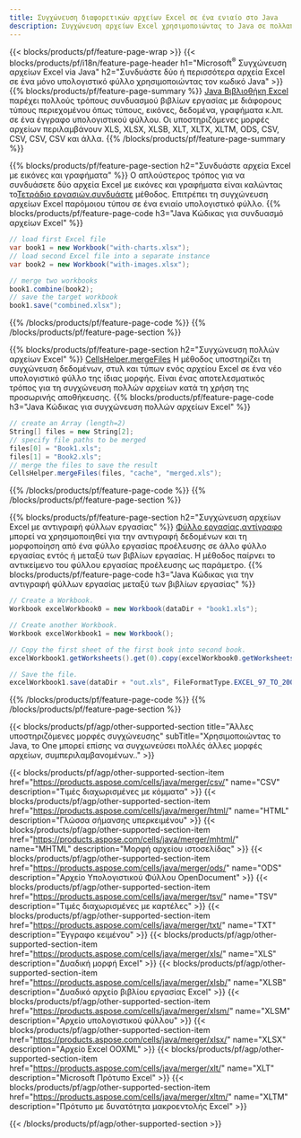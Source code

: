 ```yaml
---
title: Συγχώνευση διαφορετικών αρχείων Excel σε ένα ενιαίο στο Java
description: Συγχώνευση αρχείων Excel χρησιμοποιώντας το Java σε πολλαπλά φύλλα ή μεμονωμένα φύλλα. Συγχωνεύστε, συνδυάστε ή συνδέστε έγγραφα Excel στο PDF, στο Images και στο HTML επίσης.
---
```

{{< blocks/products/pf/feature-page-wrap >}}
{{< blocks/products/pf/i18n/feature-page-header h1="Microsoft<sup>&reg;</sup> Συγχώνευση αρχείων Excel via Java" h2="Συνδυάστε δύο ή περισσότερα αρχεία Excel σε ένα μόνο υπολογιστικό φύλλο χρησιμοποιώντας τον κωδικό Java" >}}
{{% blocks/products/pf/feature-page-summary %}}
[Java Βιβλιοθήκη Excel](/cells/el/java/) παρέχει πολλούς τρόπους συνδυασμού βιβλίων εργασίας με διάφορους τύπους περιεχομένου όπως τύπους, εικόνες, δεδομένα, γραφήματα κ.λπ. σε ένα έγγραφο υπολογιστικού φύλλου. Οι υποστηριζόμενες μορφές αρχείων περιλαμβάνουν XLS, XLSX, XLSB, XLT, XLTX, XLTM, ODS, CSV, CSV, CSV, CSV και άλλα.
{{% /blocks/products/pf/feature-page-summary %}}

{{% blocks/products/pf/feature-page-section h2="Συνδυάστε αρχεία Excel με εικόνες και γραφήματα" %}}
 Ο απλούστερος τρόπος για να συνδυάσετε δύο αρχεία Excel με εικόνες και γραφήματα είναι καλώντας το[Τετράδιο εργασιών.συνδυάστε](https://reference.aspose.com/cells/java/com.aspose.cells/workbook#combine(com.aspose.cells.Workbook)) μέθοδος. Επιτρέπει τη συγχώνευση αρχείων Excel παρόμοιου τύπου σε ένα ενιαίο υπολογιστικό φύλλο.
{{% blocks/products/pf/feature-page-code h3="Java Κώδικας για συνδυασμό αρχείων Excel" %}}

```cs
// load first Excel file
var book1 = new Workbook("with-charts.xlsx");
// load second Excel file into a separate instance
var book2 = new Workbook("with-images.xlsx");

// merge two workbooks
book1.combine(book2);
// save the target workbook 
book1.save("combined.xlsx");
```
{{% /blocks/products/pf/feature-page-code %}}
{{% /blocks/products/pf/feature-page-section %}}

{{% blocks/products/pf/feature-page-section h2="Συγχώνευση πολλών αρχείων Excel" %}}
[CellsHelper.mergeFiles](https://reference.aspose.com/cells/java/com.aspose.cells/cellshelper#mergeFiles) Η μέθοδος υποστηρίζει τη συγχώνευση δεδομένων, στυλ και τύπων ενός αρχείου Excel σε ένα νέο υπολογιστικό φύλλο της ίδιας μορφής. Είναι ένας αποτελεσματικός τρόπος για τη συγχώνευση πολλών αρχείων κατά τη χρήση της προσωρινής αποθήκευσης.
{{% blocks/products/pf/feature-page-code h3="Java Κώδικας για συγχώνευση πολλών αρχείων Excel" %}}

```cs
// create an Array (length=2)
String[] files = new String[2];
// specify file paths to be merged
files[0] = "Book1.xls";
files[1] = "Book2.xls";
// merge the files to save the result
CellsHelper.mergeFiles(files, "cache", "merged.xls");

```
{{% /blocks/products/pf/feature-page-code %}}
{{% /blocks/products/pf/feature-page-section %}}

{{% blocks/products/pf/feature-page-section h2="Συγχώνευση αρχείων Excel με αντιγραφή φύλλων εργασίας" %}}
[Φύλλο εργασίας.αντίγραφο](https://reference.aspose.com/cells/java/com.aspose.cells/worksheet#copy(com.aspose.cells.Worksheet)) μπορεί να χρησιμοποιηθεί για την αντιγραφή δεδομένων και τη μορφοποίηση από ένα φύλλο εργασίας προέλευσης σε άλλο φύλλο εργασίας εντός ή μεταξύ των βιβλίων εργασίας. Η μέθοδος παίρνει το αντικείμενο του φύλλου εργασίας προέλευσης ως παράμετρο.
{{% blocks/products/pf/feature-page-code h3="Java Κώδικας για την αντιγραφή φύλλων εργασίας μεταξύ των βιβλίων εργασίας" %}}

```cs
// Create a Workbook.
Workbook excelWorkbook0 = new Workbook(dataDir + "book1.xls");

// Create another Workbook.
Workbook excelWorkbook1 = new Workbook();

// Copy the first sheet of the first book into second book.
excelWorkbook1.getWorksheets().get(0).copy(excelWorkbook0.getWorksheets().get(0));

// Save the file.
excelWorkbook1.save(dataDir + "out.xls", FileFormatType.EXCEL_97_TO_2003);
```
{{% /blocks/products/pf/feature-page-code %}}
{{% /blocks/products/pf/feature-page-section %}}

{{< blocks/products/pf/agp/other-supported-section title="Άλλες υποστηριζόμενες μορφές συγχώνευσης" subTitle="Χρησιμοποιώντας το Java, το One μπορεί επίσης να συγχωνεύσει πολλές άλλες μορφές αρχείων, συμπεριλαμβανομένων.." >}}

{{< blocks/products/pf/agp/other-supported-section-item href="https://products.aspose.com/cells/java/merger/csv/" name="CSV" description="Τιμές διαχωρισμένες με κόμματα" >}}
{{< blocks/products/pf/agp/other-supported-section-item href="https://products.aspose.com/cells/java/merger/html/" name="HTML" description="Γλώσσα σήμανσης υπερκειμένου" >}}
{{< blocks/products/pf/agp/other-supported-section-item href="https://products.aspose.com/cells/java/merger/mhtml/" name="MHTML" description="Μορφή αρχείου ιστοσελίδας" >}}
{{< blocks/products/pf/agp/other-supported-section-item href="https://products.aspose.com/cells/java/merger/ods/" name="ODS" description="Αρχείο Υπολογιστικού Φύλλου OpenDocument" >}}
{{< blocks/products/pf/agp/other-supported-section-item href="https://products.aspose.com/cells/java/merger/tsv/" name="TSV" description="Τιμές διαχωρισμένες με καρτέλες" >}}
{{< blocks/products/pf/agp/other-supported-section-item href="https://products.aspose.com/cells/java/merger/txt/" name="TXT" description="Έγγραφο κειμένου" >}}
{{< blocks/products/pf/agp/other-supported-section-item href="https://products.aspose.com/cells/java/merger/xls/" name="XLS" description="Δυαδική μορφή Excel" >}}
{{< blocks/products/pf/agp/other-supported-section-item href="https://products.aspose.com/cells/java/merger/xlsb/" name="XLSB" description="Δυαδικό αρχείο βιβλίου εργασίας Excel" >}}
{{< blocks/products/pf/agp/other-supported-section-item href="https://products.aspose.com/cells/java/merger/xlsm/" name="XLSM" description="Αρχείο υπολογιστικού φύλλου" >}}
{{< blocks/products/pf/agp/other-supported-section-item href="https://products.aspose.com/cells/java/merger/xlsx/" name="XLSX" description="Αρχείο Excel OOXML" >}}
{{< blocks/products/pf/agp/other-supported-section-item href="https://products.aspose.com/cells/java/merger/xlt/" name="XLT" description="Microsoft Πρότυπο Excel" >}}
{{< blocks/products/pf/agp/other-supported-section-item href="https://products.aspose.com/cells/java/merger/xltm/" name="XLTM" description="Πρότυπο με δυνατότητα μακροεντολής Excel" >}}

{{< /blocks/products/pf/agp/other-supported-section >}}
